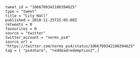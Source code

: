 ```
tweet_id = "1066709342106394625"
type = "tweet"
title = "City Hall"
published = 2018-11-25T15:05:00Z
retweets = 0
favourites = 0
source = "twitter"
twitter_account = "norms_ps4"
source_url = "https://twitter.com/norms_ps4/status/1066709342106394625"
tag = [ "ps4share", "reddeadredemption2",]
```

<p class='image'><img src='http://mnf.m17s.net/2018/11/25/Ds22fcaX4AAVqs9.jpg' alt=''></p>

